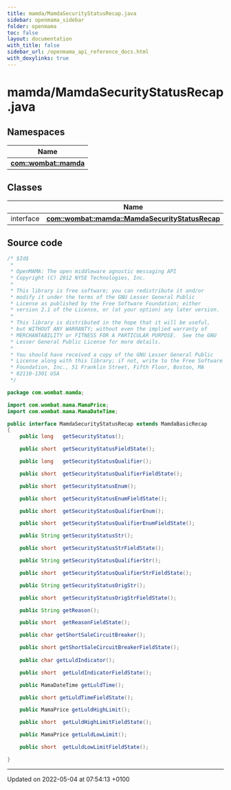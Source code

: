 ```yaml
---
title: mamda/MamdaSecurityStatusRecap.java
sidebar: openmama_sidebar
folder: openmama
toc: false
layout: documentation
with_title: false
sidebar_url: /openmama_api_reference_docs.html
with_doxylinks: true
---
```


# mamda/MamdaSecurityStatusRecap.java



## Namespaces

| Name           |
| -------------- |
| **[com::wombat::mamda](namespacecom_1_1wombat_1_1mamda.html)**  |

## Classes

|                | Name           |
| -------------- | -------------- |
| interface | **[com::wombat::mamda::MamdaSecurityStatusRecap](interfacecom_1_1wombat_1_1mamda_1_1MamdaSecurityStatusRecap.html)**  |




## Source code

```java
/* $Id$
 *
 * OpenMAMA: The open middleware agnostic messaging API
 * Copyright (C) 2012 NYSE Technologies, Inc.
 *
 * This library is free software; you can redistribute it and/or
 * modify it under the terms of the GNU Lesser General Public
 * License as published by the Free Software Foundation; either
 * version 2.1 of the License, or (at your option) any later version.
 *
 * This library is distributed in the hope that it will be useful,
 * but WITHOUT ANY WARRANTY; without even the implied warranty of
 * MERCHANTABILITY or FITNESS FOR A PARTICULAR PURPOSE.  See the GNU
 * Lesser General Public License for more details.
 *
 * You should have received a copy of the GNU Lesser General Public
 * License along with this library; if not, write to the Free Software
 * Foundation, Inc., 51 Franklin Street, Fifth Floor, Boston, MA
 * 02110-1301 USA
 */

package com.wombat.mamda;

import com.wombat.mama.MamaPrice;
import com.wombat.mama.MamaDateTime;

public interface MamdaSecurityStatusRecap extends MamdaBasicRecap
{
    public long   getSecurityStatus();

    public short  getSecurityStatusFieldState();

    public long   getSecurityStatusQualifier();

    public short  getSecurityStatusQualifierFieldState();

    public short  getSecurityStatusEnum();

    public short  getSecurityStatusEnumFieldState();

    public short  getSecurityStatusQualifierEnum(); 

    public short  getSecurityStatusQualifierEnumFieldState();

    public String getSecurityStatusStr();

    public short  getSecurityStatusStrFieldState();

    public String getSecurityStatusQualifierStr();

    public short  getSecurityStatusQualifierStrFieldState();

    public String getSecurityStatusOrigStr();

    public short  getSecurityStatusOrigStrFieldState();

    public String getReason();

    public short  getReasonFieldState();

    public char getShortSaleCircuitBreaker();  

    public short getShortSaleCircuitBreakerFieldState();
   
    public char getLuldIndicator();

    public short  getLuldIndicatorFieldState();

    public MamaDateTime getLuldTime();

    public short getLuldTimeFieldState();

    public MamaPrice getLuldHighLimit();

    public short  getLuldHighLimitFieldState();

    public MamaPrice getLuldLowLimit();

    public short  getLuldLowLimitFieldState();

}
```


-------------------------------

Updated on 2022-05-04 at 07:54:13 +0100
